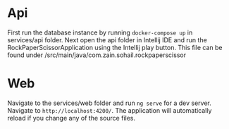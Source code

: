 # Api

First run the database instance by running `docker-compose up` in services/api folder. Next open the api folder in Intellij IDE and run the RockPaperScissorApplication using the Intellij play button. This file can be found under /src/main/java/com.zain.sohail.rockpaperscissor


# Web

Navigate to the services/web folder and run `ng serve` for a dev server. Navigate to `http://localhost:4200/`. The application will automatically reload if you change any of the source files.
